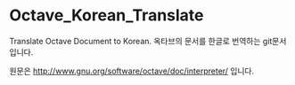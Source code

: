 Octave_Korean_Translate
=======================

Translate Octave Document to Korean. 옥타브의 문서를 한글로 번역하는 git문서입니다.

원문은 http://www.gnu.org/software/octave/doc/interpreter/ 입니다.


